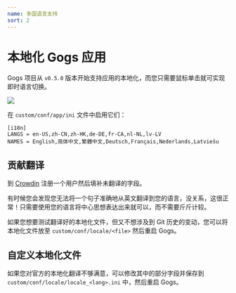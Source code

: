 ```yaml
---
name: 多国语言支持
sort: 2
---
```


# 本地化 Gogs 应用

Gogs 项目从 `v0.5.0` 版本开始支持应用的本地化，而您只需要鼠标单击就可实现即时语言切换。

![](/docs/images/lang_opt.png)

在 `custom/conf/app/ini` 文件中启用它们：

```
[i18n]
LANGS = en-US,zh-CN,zh-HK,de-DE,fr-CA,nl-NL,lv-LV
NAMES = English,简体中文,繁體中文,Deutsch,Français,Nederlands,Latviešu
```

## 贡献翻译

到 [Crowdin](https://crowdin.com/project/gogs) 注册一个用户然后填补未翻译的字段。

有时候您会发现您无法将一个句子准确地从英文翻译到您的语言，没关系，这很正常！只需要使用您的语言将中心思想表达出来就可以，而不需要斤斤计较。

如果您想要测试翻译好的本地化文件，但又不想涉及到 Git 历史的变动，您可以将本地化文件放至 `custom/conf/locale/<file>` 然后重启 Gogs。

## 自定义本地化文件

如果您对官方的本地化翻译不够满意，可以修改其中的部分字段并保存到 `custom/conf/locale/locale_<lang>.ini` 中，然后重启 Gogs。